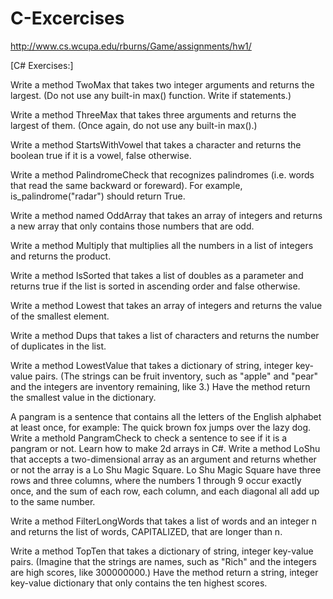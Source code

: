 # C-Excercises

http://www.cs.wcupa.edu/rburns/Game/assignments/hw1/

[C# Exercises:]

Write a method TwoMax that takes two integer arguments and returns the largest. (Do not use any built-in max() function. Write if statements.)

Write a method ThreeMax that takes three arguments and returns the largest of them. (Once again, do not use any built-in max().)

Write a method StartsWithVowel that takes a character and returns the boolean true if it is a vowel, false otherwise.

Write a method PalindromeCheck that recognizes palindromes (i.e. words that read the same backward or foreward). For example, is_palindrome("radar") should return True.

Write a method named OddArray that takes an array of integers and returns a new array that only contains those numbers that are odd.

Write a method Multiply that multiplies all the numbers in a list of integers and returns the product.

Write a method IsSorted that takes a list of doubles as a parameter and returns true if the list is sorted in ascending order and false otherwise.

Write a method Lowest that takes an array of integers and returns the value of the smallest element.

Write a method Dups that takes a list of characters and returns the number of duplicates in the list.

Write a method LowestValue that takes a dictionary of string, integer key-value pairs. (The strings can be fruit inventory, such as "apple" and "pear" and the integers are inventory remaining, like 3.) Have the method return the smallest value in the dictionary.

A pangram is a sentence that contains all the letters of the English alphabet at least once, for example: The quick brown fox jumps over the lazy dog. Write a methold PangramCheck to check a sentence to see if it is a pangram or not.
Learn how to make 2d arrays in C#. Write a method LoShu that accepts a two-dimensional array as an argument and returns whether or not the array is a Lo Shu Magic Square. Lo Shu Magic Square have three rows and three columns, where the numbers 1 through 9 occur exactly once, and the sum of each row, each column, and each diagonal all add up to the same number.

Write a method FilterLongWords that takes a list of words and an integer n and returns the list of words, CAPITALIZED, that are longer than n.

Write a method TopTen that takes a dictionary of string, integer key-value pairs. (Imagine that the strings are names, such as "Rich" and the integers are high scores, like 300000000.) Have the method return a string, integer key-value dictionary that only contains the ten highest scores.


